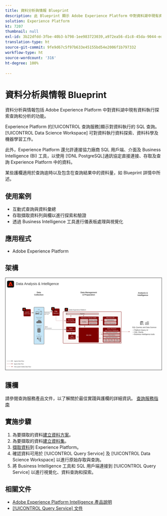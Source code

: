 ```yaml
---
title: 資料分析與情報 Blueprint
description: 此 Blueprint 顯示 Adobe Experience Platform 中對資料湖中現有資料執行探索查詢和分析的功能。
solution: Experience Platform
kt: 7207
thumbnail: null
exl-id: 3b22dfdd-3fbe-40b3-b798-1ee983723039,a972ea56-d1c8-45da-9044-ed31222a2441
translation-type: ht
source-git-commit: 9fe9d67c5f97b633e45155bd54e2006f1b797332
workflow-type: ht
source-wordcount: '316'
ht-degree: 100%

---
```


# 資料分析與情報 Blueprint

資料分析與情報包括 Adobe Experience Platform 中對資料湖中現有資料執行探索查詢和分析的功能。

Experience Platform 的[!UICONTROL 查詢服務]顯示對資料執行的 SQL 查詢。[!UICONTROL Data Science Workspace] 可對資料執行資料探索、資料科學及機器學習工作。

此外，Experience Platform 還允許連接協力廠商 SQL 用戶端、介面及 Business Intelligence (BI) 工具，以使用 [!DNL PostgreSQL]通訊協定直接連接、存取及查詢 Experience Platform 中的資料。

某些護欄適用於查詢逾時以及包含在查詢結果中的資料量，如 Blueprint 詳情中所述。

## 使用案例

* 互動式查詢與資料彙總
* 存取擷取資料列與欄以進行探索和驗證
* 透過 Business Intelligence 工具進行儀表板處理與視覺化

## 應用程式

* Adobe Experience Platform

## 架構

<img src="assets/data_exploration.svg" alt="企業資料探索與報告 Blueprint 的參考架構" style="border:1px solid #4a4a4a" />

## 護欄

請參閱查詢服務產品文件，以了解關於最佳實踐與護欄的詳細資訊。
[查詢服務指南](https://experienceleague.adobe.com/docs/experience-platform/query/best-practices/writing-queries.html?lang=zh-Hant#best-practices)

## 實施步驟

1. 為要擷取的資料[建立資料方案](https://experienceleague.adobe.com/docs/platform-learn/tutorials/schemas/create-a-schema.html?lang=zh-Hant)。
1. 為要擷取的資料[建立資料集](https://experienceleague.adobe.com/docs/platform-learn/tutorials/data-ingestion/create-datasets-and-ingest-data.html?lang=zh-Hant)。
1. [擷取資料](https://experienceleague.adobe.com/?recommended=ExperiencePlatform-D-1-2020.1.dataingestion&amp;lang=zh-Hant)到 Experience Platform。
1. 確認資料可用於 [!UICONTROL Query Service] 及 [!UICONTROL Data Science Workspace] 以進行原始存取與查詢。
1. 將 Business Intelligence 工具和 SQL 用戶端連接到 [!UICONTROL Query Service] 以進行視覺化、資料查詢和探索。

## 相關文件

* [Adobe Experience Platform Intelligence 產品說明](https://helpx.adobe.com/tw/legal/product-descriptions/adobe-experience-platform-intelligence---product-description.html)
* [[!UICONTROL Query Service] 文件](https://experienceleague.adobe.com/docs/experience-platform/query/home.html?lang=zh-Hant)
